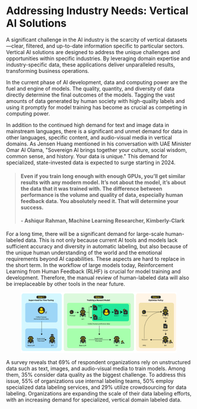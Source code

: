 # Addressing Industry Needs: Vertical AI Solutions

A significant challenge in the AI industry is the scarcity of vertical datasets—clear, filtered, and up-to-date information specific to particular sectors. Vertical AI solutions are designed to address the unique challenges and opportunities within specific industries. By leveraging domain expertise and industry-specific data, these applications deliver unparalleled results, transforming business operations.

In the current phase of AI development, data and computing power are the fuel and engine of models. The quality, quantity, and diversity of data directly determine the final outcomes of the models. Tagging the vast amounts of data generated by human society with high-quality labels and using it promptly for model training has become as crucial as competing in computing power.

In addition to the continued high demand for text and image data in mainstream languages, there is a significant and unmet demand for data in other languages, specific content, and audio-visual media in vertical domains. As Jensen Huang mentioned in his conversation with UAE Minister Omar Al Olama, "Sovereign AI brings together your culture, social wisdom, common sense, and history. Your data is unique." This demand for specialized, state-invested data is expected to surge starting in 2024.

> #### Even if you train long enough with enough GPUs, you’ll get similar results with any modern model. It’s not about the model, it’s about the data that it was trained with. The difference between performance is the volume and quality of data, especially human feedback data. You absolutely need it. That will determine your success.&#x20;
>
> #### - Ashiqur Rahman, Machine Learning Researcher, Kimberly-Clark

For a long time, there will be a significant demand for large-scale human-labeled data. This is not only because current AI tools and models lack sufficient accuracy and diversity in automatic labeling, but also because of the unique human understanding of the world and the emotional requirements beyond AI capabilities. These aspects are hard to replace in the short term. In the workflow of large models today, Reinforcement Learning from Human Feedback (RLHF) is crucial for model training and development. Therefore, the manual review of human-labeled data will also be irreplaceable by other tools in the near future.

<figure><img src="../.gitbook/assets/D1-01 (1).png" alt=""><figcaption></figcaption></figure>

A survey reveals that 69% of respondent organizations rely on unstructured data such as text, images, and audio-visual media to train models. Among them, 35% consider data quality as the biggest challenge. To address this issue, 55% of organizations use internal labeling teams, 50% employ specialized data labeling services, and 29% utilize crowdsourcing for data labeling. Organizations are expanding the scale of their data labeling efforts, with an increasing demand for specialized, vertical domain labeled data.
